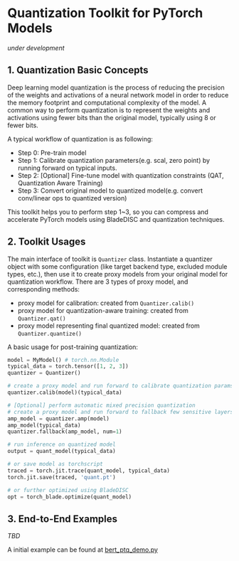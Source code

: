# Quantization Toolkit for PyTorch Models

*under development*

## 1. Quantization Basic Concepts

Deep learning model quantization is the process of reducing the precision of the weights
and activations of a neural network model in order to reduce the memory footprint
and computational complexity of the model. A common way to perform quantization is
to represent the weights and activations using fewer bits than the original model,
typically using 8 or fewer bits.

A typical workflow of quantization is as following:
- Step 0: Pre-train model
- Step 1: Calibrate quantization parameters(e.g. scal, zero point) by running forward on typical inputs.
- Step 2: [Optional] Fine-tune model with quantization constraints (QAT, Quantization Aware Training)
- Step 3: Convert original model to quantized model(e.g. convert conv/linear ops to quantized version)

This toolkit helps you to perform step 1~3, so you can compress and accelerate PyTorch models using
BladeDISC and quantization techniques.

## 2. Toolkit Usages

The main interface of toolkit is `Quantizer` class. Instantiate a quantizer object with some
configuration (like target backend type, excluded module types, etc.), then use it to create
proxy models from your original model for quantization workflow. There are 3 types of proxy
model, and corresponding methods:
- proxy model for calibration: created from `Quantizer.calib()`
- proxy model for quantization-aware training: created from `Quantizer.qat()`
- proxy model representing final quantized model: created from `Quantizer.quantize()`

A basic usage for post-training quantization:

```python
model = MyModel() # torch.nn.Module
typical_data = torch.tensor([1, 2, 3])
quantizer = Quantizer()

# create a proxy model and run forward to calibrate quantization params
quantizer.calib(model)(typical_data)

# [Optional] perform automatic mixed precision quantization
# create a proxy model and run forward to fallback few sensitive layers to float precision
amp_model = quantizer.amp(model)
amp_model(typical_data)
quantizer.fallback(amp_model, num=1)

# run inference on quantized model
output = quant_model(typical_data)

# or save model as torchscript
traced = torch.jit.trace(quant_model, typical_data)
torch.jit.save(traced, 'quant.pt')

# or further optimized using BladeDISC
opt = torch_blade.optimize(quant_model)

```

## 3. End-to-End Examples

*TBD*

A initial example can be found at [bert_ptq_demo.py](bert_ptq_demo.py)
